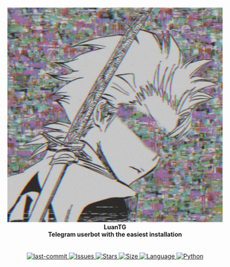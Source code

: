 <p align="center">
    <img src="https://github.com/Azuremods/LuanTG/raw/main/logo.jpg" width="500" alt="LuanTG">
    </a>
    <br>
    <b>LuanTG</b>
    <br>
    <b>Telegram userbot with the easiest installation</b>
    <br>
<br><br>


<a href="https://github.com/Azuremods/LuanTG/commits/main">
    <img alt="last-commit" src="https://img.shields.io/github/last-commit/Azuremods/LuanTG?style=for-the-badge">
</a>

<a href="https://github.com/Azuremods/LuanTG/issues">        
    <img alt="Issues" src="https://img.shields.io/github/issues/Azuremods/LuanTG?style=for-the-badge">
</a>

<a href="https://github.com/Azuremods/LuanTG">  
    <img alt="Stars" src="https://img.shields.io/github/stars/Azuremods/LuanTG?style=for-the-badge">
    <img alt="Size" src="https://img.shields.io/github/repo-size/Azuremods/LuanTG?style=for-the-badge">
    <img alt="Language" src="https://img.shields.io/github/languages/top/Azuremods/LuanTG?style=for-the-badge">
    <img alt="Python" src="https://img.shields.io/badge/python->=%203.7-blue?style=for-the-badge">
</a>

